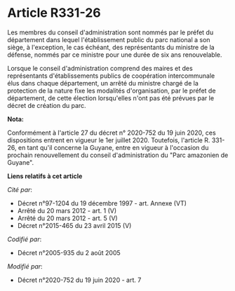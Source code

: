 # Article R331-26

Les membres du conseil d'administration sont nommés par le préfet du département dans lequel l'établissement public du parc
national a son siège, à l'exception, le cas échéant, des représentants du ministre de la défense, nommés par ce ministre pour
une durée de six ans renouvelable.

Lorsque le conseil d'administration comprend des maires et des représentants d'établissements publics de coopération
intercommunale élus dans chaque département, un arrêté du ministre chargé de la protection de la nature fixe les modalités
d'organisation, par le préfet de département, de cette élection lorsqu'elles n'ont pas été prévues par le décret de création
du parc.

**Nota:**

Conformément à l'article 27 du décret n° 2020-752 du 19 juin 2020, ces dispositions entrent en vigueur le 1er juillet 2020.
Toutefois, l'article R. 331-26, en tant qu'il concerne la Guyane, entre en vigueur à l'occasion du prochain renouvellement du
conseil d'administration du "Parc amazonien de Guyane".

**Liens relatifs à cet article**

_Cité par_:

  - Décret n°97-1204 du 19 décembre 1997 - art. Annexe (VT)
  - Arrêté du 20 mars 2012 - art. 1 (V)
  - Arrêté du 20 mars 2012 - art. 5 (V)
  - Décret n°2015-465 du 23 avril 2015 (V)

_Codifié par_:

  - Décret n°2005-935 du 2 août 2005

_Modifié par_:

  - Décret n°2020-752 du 19 juin 2020 - art. 7
